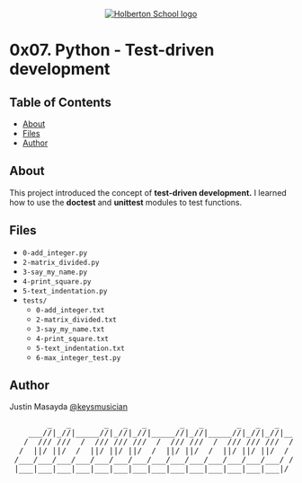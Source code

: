 <p align="center">
  <a href=#>
    <img src="https://user-images.githubusercontent.com/74752740/175812508-dc2482bf-bd5b-4c0a-b075-1bede95c488e.png" alt="Holberton School logo">
  </a>
</p>

# 0x07. Python - Test-driven development

## Table of Contents
* [About](#about)
* [Files](#files)
* [Author](#author)

## About
This project introduced the concept of **test-driven development.** I learned how to use the **doctest** and **unittest** modules to test functions.

## Files
* `0-add_integer.py`
* `2-matrix_divided.py`
* `3-say_my_name.py`
* `4-print_square.py`
* `5-text_indentation.py`
* `tests/`
	* `0-add_integer.txt`
	* `2-matrix_divided.txt`
	* `3-say_my_name.txt`
	* `4-print_square.txt`
	* `5-text_indentation.txt`
	* `6-max_integer_test.py`
## Author
Justin Masayda [@keysmusician](https://github.com/keysmusician)
<div align="center">
<pre>
        _   _       _   _   _       _   _       _   _   _     
    ___//|_//|_____//|_//|_//|_____//|_//|_____//|_//|_//|___ 
   /  /// ///  /  /// /// ///  /  /// ///  /  /// /// ///  / |
  /  ||/ ||/  /  ||/ ||/ ||/  /  ||/ ||/  /  ||/ ||/ ||/  / / 
 /___/___/___/___/___/___/___/___/___/___/___/___/___/___/ /  
 |___|___|___|___|___|___|___|___|___|___|___|___|___|___|/   
 
</pre>
</div>
